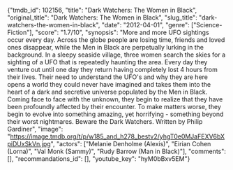 {"tmdb_id": 102156, "title": "Dark Watchers: The Women in Black", "original_title": "Dark Watchers: The Women in Black", "slug_title": "dark-watchers-the-women-in-black", "date": "2012-04-01", "genre": ["Science-Fiction"], "score": "1.7/10", "synopsis": "More and more UFO sightings occur every day. Across the globe people are losing time, friends and loved ones disappear, while the Men in Black are perpetually lurking in the background. In a sleepy seaside village, three women search the skies for a sighting of a UFO that is repeatedly haunting the area. Every day they venture out until one day they return having completely lost 4 hours from their lives. Their need to understand the UFO's and why they are here opens a world they could never have imagined and takes them into the heart of a dark and secretive universe populated by the Men in Black. Coming face to face with the unknown, they begin to realize that they have been profoundly affected by their encounter. To make matters worse, they begin to evolve into something amazing, yet horrifying - something beyond their worst nightmares. Beware the Dark Watchers. Written by Philip Gardiner", "image": "https://image.tmdb.org/t/p/w185_and_h278_bestv2/yhgT0e0MJaFEXV6bXpiDUxSkVn.jpg", "actors": ["Melanie Denholme (Alexis)", "Eirian Cohen (Lorna)", "Val Monk (Sammy)", "Rudy Barrow (Man in Black)"], "comments": [], "recommandations_id": [], "youtube_key": "hyM0bBxv5EM"}